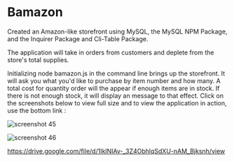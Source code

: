 # Bamazon

Created an Amazon-like storefront using MySQL, the MySQL NPM Package, and the Inquirer Package and Cli-Table Package.

The application will take in orders from customers and deplete from the store's total supplies.

Initializing node bamazon.js in the command line brings up the storefront. It will ask you what you'd like to purchase by item number and how many.  A total cost for quantity order will the appear if enough items are in stock.  If there is not enough stock, it will display an message to that effect.  Click on the screenshots below to view full size and to view the application in action, use the bottom link :

![screenshot 45](https://user-images.githubusercontent.com/36867791/43682343-02be87ac-9838-11e8-9d30-939487062eb1.png)

![screenshot 46](https://user-images.githubusercontent.com/36867791/43682344-070b8b0c-9838-11e8-9a21-ea7b8e99bbec.png)


https://drive.google.com/file/d/1IklNIAv-_3Z4ObhlqSdXU-nAM_Bjksnh/view
